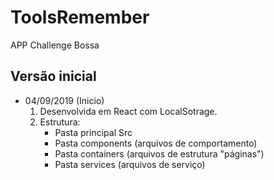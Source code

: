 # ToolsRemember
APP Challenge Bossa

## Versão inicial 
- 04/09/2019 (Inicio)
    1. Desenvolvida em React com LocalSotrage.
    2. Estrutura:
        - Pasta principal Src
        - Pasta components (arquivos de comportamento)
        - Pasta containers (arquivos de estrutura "páginas")
        - Pasta services (arquivos de serviço)
